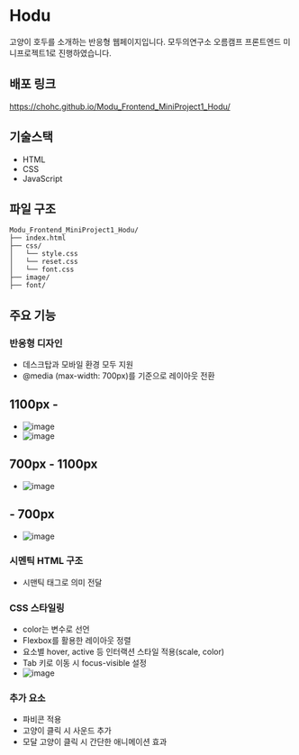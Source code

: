 # Hodu
고양이 호두를 소개하는 반응형 웹페이지입니다.
모두의연구소 오름캠프 프론트엔드 미니프로젝트1로 진행하였습니다.


## 배포 링크
https://chohc.github.io/Modu_Frontend_MiniProject1_Hodu/


## 기술스택
- HTML
- CSS
- JavaScript


## 파일 구조
```
Modu_Frontend_MiniProject1_Hodu/
├── index.html
├── css/
│   └── style.css
│   └── reset.css
│   └── font.css
├── image/
├── font/
```


## 주요 기능

### 반응형 디자인
- 데스크탑과 모바일 환경 모두 지원
- @media (max-width: 700px)를 기준으로 레이아웃 전환

## 1100px -
- ![image](https://github.com/user-attachments/assets/54662a2b-42e9-4b83-9104-9cf8676e0e26)
- ![image](https://github.com/user-attachments/assets/8094030b-cb1f-4d7a-8f47-9748496c4b69)

## 700px - 1100px
- ![image](https://github.com/user-attachments/assets/15c2cb99-f30a-4b29-b455-9e4b417078ac)


## - 700px
- ![image](https://github.com/user-attachments/assets/8bad9ca9-c4e8-4956-ad3a-6a41d1e0ad9f)



### 시멘틱 HTML 구조
- 시맨틱 태그로 의미 전달


### CSS 스타일링
- color는 변수로 선언
- Flexbox를 활용한 레이아웃 정렬
- 요소별 hover, active 등 인터랙션 스타일 적용(scale, color)
- Tab 키로 이동 시 focus-visible 설정
- ![image](https://github.com/user-attachments/assets/f88b41d6-b7b3-455c-ae3c-4727fd9315e2)


### 추가 요소
- 파비콘 적용
- 고양이 클릭 시 사운드 추가
- 모달 고양이 클릭 시 간단한 애니메이션 효과


